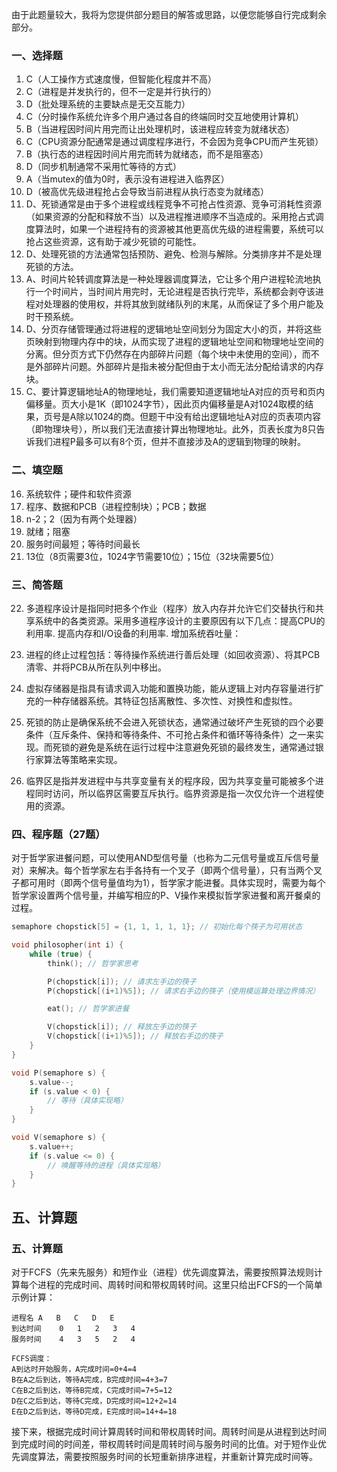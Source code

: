 由于此题量较大，我将为您提供部分题目的解答或思路，以便您能够自行完成剩余部分。

### 一、选择题

1. C（人工操作方式速度慢，但智能化程度并不高）
2. C（进程是并发执行的，但不一定是并行执行的）
3. D（批处理系统的主要缺点是无交互能力）
4. C（分时操作系统允许多个用户通过各自的终端同时交互地使用计算机）
5. B（当进程因时间片用完而让出处理机时，该进程应转变为就绪状态）
6. C（CPU资源分配通常是通过调度程序进行，不会因为竞争CPU而产生死锁）
7. B（执行态的进程因时间片用完而转为就绪态，而不是阻塞态）
8. D（同步机制通常不采用忙等待的方式）
9. A（当mutex的值为0时，表示没有进程进入临界区）
10. D（被高优先级进程抢占会导致当前进程从执行态变为就绪态）
11. D、死锁通常是由于多个进程或线程竞争不可抢占性资源、竞争可消耗性资源（如果资源的分配和释放不当）以及进程推进顺序不当造成的。采用抢占式调度算法时，如果一个进程持有的资源被其他更高优先级的进程需要，系统可以抢占这些资源，这有助于减少死锁的可能性。
12. D、处理死锁的方法通常包括预防、避免、检测与解除。分类排序并不是处理死锁的方法。 
13. A、时间片轮转调度算法是一种处理器调度算法，它让多个用户进程轮流地执行一个时间片，当时间片用完时，无论进程是否执行完毕，系统都会剥夺该进程对处理器的使用权，并将其放到就绪队列的末尾，从而保证了多个用户能及时干预系统。
14. D、分页存储管理通过将进程的逻辑地址空间划分为固定大小的页，并将这些页映射到物理内存中的块，从而实现了进程的逻辑地址空间和物理地址空间的分离。但分页方式下仍然存在内部碎片问题（每个块中未使用的空间），而不是外部碎片问题。外部碎片是指未被分配但由于太小而无法分配给请求的内存块。
15. C、要计算逻辑地址A的物理地址，我们需要知道逻辑地址A对应的页号和页内偏移量。页大小是1K（即1024字节），因此页内偏移量是A对1024取模的结果，页号是A除以1024的商。但题干中没有给出逻辑地址A对应的页表项内容（即物理块号），所以我们无法直接计算出物理地址。此外，页表长度为8只告诉我们进程P最多可以有8个页，但并不直接涉及A的逻辑到物理的映射。
### 二、填空题

16. 系统软件；硬件和软件资源
17. 程序、数据和PCB（进程控制块）；PCB；数据
18. n-2；2（因为有两个处理器）
19. 就绪；阻塞
20. 服务时间最短；等待时间最长
21. 13位（8页需要3位，1024字节需要10位）；15位（32块需要5位）

### 三、简答题

22. 多道程序设计是指同时把多个作业（程序）放入内存并允许它们交替执行和共享系统中的各类资源。采用多道程序设计的主要原因有以下几点：提高CPU的利用率. 提高内存和I/O设备的利用率. 增加系统吞吐量：

23. 进程的终止过程包括：等待操作系统进行善后处理（如回收资源）、将其PCB清零、并将PCB从所在队列中移出。

24. 虚拟存储器是指具有请求调入功能和置换功能，能从逻辑上对内存容量进行扩充的一种存储器系统。其特征包括离散性、多次性、对换性和虚拟性。

25. 死锁的防止是确保系统不会进入死锁状态，通常通过破坏产生死锁的四个必要条件（互斥条件、保持和等待条件、不可抢占条件和循环等待条件）之一来实现。而死锁的避免是系统在运行过程中注意避免死锁的最终发生，通常通过银行家算法等策略来实现。

26. 临界区是指并发进程中与共享变量有关的程序段，因为共享变量可能被多个进程同时访问，所以临界区需要互斥执行。临界资源是指一次仅允许一个进程使用的资源。

### 四、程序题（27题）

对于哲学家进餐问题，可以使用AND型信号量（也称为二元信号量或互斥信号量对）来解决。每个哲学家左右手各持有一个叉子（即两个信号量），只有当两个叉子都可用时（即两个信号量值均为1），哲学家才能进餐。具体实现时，需要为每个哲学家设置两个信号量，并编写相应的P、V操作来模拟哲学家进餐和离开餐桌的过程。
```c
semaphore chopstick[5] = {1, 1, 1, 1, 1}; // 初始化每个筷子为可用状态

void philosopher(int i) {
    while (true) {
        think(); // 哲学家思考

        P(chopstick[i]); // 请求左手边的筷子
        P(chopstick[(i+1)%5]); // 请求右手边的筷子（使用模运算处理边界情况）

        eat(); // 哲学家进餐

        V(chopstick[i]); // 释放左手边的筷子
        V(chopstick[(i+1)%5]); // 释放右手边的筷子
    }
}

void P(semaphore s) {
    s.value--;
    if (s.value < 0) {
        // 等待（具体实现略）
    }
}

void V(semaphore s) {
    s.value++;
    if (s.value <= 0) {
        // 唤醒等待的进程（具体实现略）
    }
}
```

## 五、计算题
### 五、计算题

对于FCFS（先来先服务）和短作业（进程）优先调度算法，需要按照算法规则计算每个进程的完成时间、周转时间和带权周转时间。这里只给出FCFS的一个简单示例计算：

```
进程名	A	B	C	D	E
到达时间	0	1	2	3	4
服务时间	4	3	5	2	4

FCFS调度：
A到达时开始服务，A完成时间=0+4=4
B在A之后到达，等待A完成，B完成时间=4+3=7
C在B之后到达，等待B完成，C完成时间=7+5=12
D在C之后到达，等待C完成，D完成时间=12+2=14
E在D之后到达，等待D完成，E完成时间=14+4=18
```

接下来，根据完成时间计算周转时间和带权周转时间。周转时间是从进程到达时间到完成时间的时间差，带权周转时间是周转时间与服务时间的比值。对于短作业优先调度算法，需要按照服务时间的长短重新排序进程，并重新计算完成时间等。